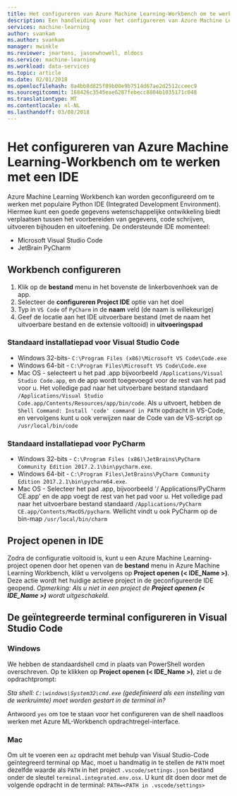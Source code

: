 ```yaml
---
title: Het configureren van Azure Machine Learning-Workbench om te werken met een IDE?  | Microsoft Docs
description: Een handleiding voor het configureren van Azure Machine Learning-Workbench om te werken met uw IDE.
services: machine-learning
author: svankam
ms.author: svankam
manager: mwinkle
ms.reviewer: jmartens, jasonwhowell, mldocs
ms.service: machine-learning
ms.workload: data-services
ms.topic: article
ms.date: 02/01/2018
ms.openlocfilehash: 8a4bb8d825f89b08e9b7514d67ae2d2512cceec9
ms.sourcegitcommit: 168426c3545eae6287febecc8804b1035171c048
ms.translationtype: MT
ms.contentlocale: nl-NL
ms.lasthandoff: 03/08/2018
---
```

# <a name="how-to-configure-azure-machine-learning-workbench-to-work-with-an-ide"></a>Het configureren van Azure Machine Learning-Workbench om te werken met een IDE 

Azure Machine Learning Workbench kan worden geconfigureerd om te werken met populaire Python IDE (Integrated Development Environment). Hiermee kunt een goede gegevens wetenschappelijke ontwikkeling biedt verplaatsen tussen het voorbereiden van gegevens, code schrijven, uitvoeren bijhouden en uitoefening. De ondersteunde IDE momenteel:
- Microsoft Visual Studio Code 
- JetBrain PyCharm 

## <a name="configure-workbench"></a>Workbench configureren
1. Klik op de **bestand** menu in het bovenste de linkerbovenhoek van de app. 
2. Selecteer de **configureren Project IDE** optie van het doel 
3. Typ in `VS Code` of `PyCharm` in de **naam** veld (de naam is willekeurige)
4. Geef de locatie aan het IDE uitvoerbare bestand (met de naam het uitvoerbare bestand en de extensie voltooid) in **uitvoeringspad**

### <a name="default-install-path-for-visual-studio-code"></a>Standaard installatiepad voor Visual Studio Code  

* Windows 32-bits- `C:\Program Files (x86)\Microsoft VS Code\Code.exe`
* Windows 64-bit - `C:\Program Files\Microsoft VS Code\Code.exe`
* Mac OS - selecteert u het pad .app bijvoorbeeld `/Applications/Visual Studio Code.app`, en de app wordt toegevoegd voor de rest van het pad voor u. Het volledige pad naar het uitvoerbare bestand standaard `/Applications/Visual Studio Code.app/Contents/Resources/app/bin/code`. Als u uitvoert, hebben de `Shell Command: Install 'code' command in PATH` opdracht in VS-Code, en vervolgens kunt u ook verwijzen naar de Code van de VS-script op `/usr/local/bin/code`

### <a name="default-install-path-for-pycharm"></a>Standaard installatiepad voor PyCharm 

* Windows 32-bits - `C:\Program Files (x86)\JetBrains\PyCharm Community Edition 2017.2.1\bin\pycharm.exe`. 
* Windows 64-bit - `C:\Program Files\JetBrains\PyCharm Community Edition 2017.2.1\bin\pycharm64.exe`.
* Mac OS - Selecteer het pad .app, bijvoorbeeld '/ Applications/PyCharm CE.app' en de app voegt de rest van het pad voor u. Het volledige pad naar het uitvoerbare bestand standaard `/Applications/PyCharm CE.app/Contents/MacOS/pycharm`. Wellicht vindt u ook PyCharm op de bin-map `/usr/local/bin/charm`

## <a name="open-project-in-ide"></a>Project openen in IDE 
Zodra de configuratie voltooid is, kunt u een Azure Machine Learning-project openen door het openen van de **bestand** menu in Azure Machine Learning Workbench, klikt u vervolgens op **Project openen (< IDE_Name >)**. Deze actie wordt het huidige actieve project in de geconfigureerde IDE geopend. _Opmerking: Als u niet in een project de **Project openen (< IDE_Name >)** wordt uitgeschakeld._

## <a name="configuring-the-integrated-terminal-in-visual-studio-code"></a>De geïntegreerde terminal configureren in Visual Studio Code

### <a name="windows"></a>Windows 
We hebben de standaardshell cmd in plaats van PowerShell worden overschreven. Op te klikken op **Project openen (< IDE_Name >)**, ziet u de opdrachtprompt: 

_Sta shell: `C:\windows\System32\cmd.exe` (gedefinieerd als een instelling van de werkruimte) moet worden gestart in de terminal in?_

Antwoord `yes` om toe te staan voor het configureren van de shell naadloos werken met Azure ML-Workbench opdrachtregel-interface.

### <a name="mac"></a>Mac
Om uit te voeren een `az` opdracht met behulp van Visual Studio-Code geïntegreerd terminal op Mac, moet u handmatig in te stellen de `PATH` moet dezelfde waarde als `PATH` in het project `.vscode/settings.json` bestand onder de sleutel `terminal.integrated.env.osx`. U kunt dit doen door met de volgende opdracht in de terminal: `PATH=<PATH in .vscode/settings>`
